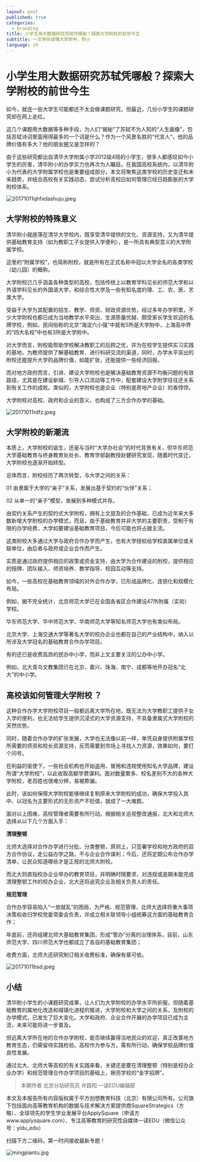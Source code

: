 ```yaml
---
layout: post
published: true
categories:
  - branding
title: 小学生用大数据研究苏轼凭哪般？探索大学附校的前世今生
subtitle: 一文带你读懂大学附中、附小
language: zh
---
```

# 小学生用大数据研究苏轼凭哪般？探索大学附校的前世今生

如今，就连一些大学生可能都还不太会做课题研究，但最近，几份小学生的课题研究却在网上走红。

这几个课题用大数据等多种手段，为人们“揭秘”了苏轼不为人知的“人生画像”，包括苏轼诗词里面用得最多的一个词是什么？作为一个风景名胜的“代言人”，他的品牌价值有多大？他的朋友圈又是怎样的？

由于这些研究都出自清华大学附属小学2012级4班的小学生，很多人都感叹如今小学生的厉害，清华附小的办学实力也再次为人瞩目。在我国高校系统内，以清华附小为代表的大学附属学校也是重要组成部分，本文将聚焦这类学校的历史变迁和未来趋势，并结合高校有关实践动态，尝试分析高校应如何管理已经日趋膨胀的大学附校体系。

![20171011qhfxdashuju.jpeg]({{site.baseurl}}/image/20171011qhfxdashuju.jpeg)


## 大学附校的特殊意义

清华附小就座落在清华大学校内，既享受清华提供的文化、资源支持，又为清华提供基础教育支持（如为教职工子女提供入学便利），是一所具有典型意义的大学附属学校。

这里的“附属学校”，也简称附校，就是所有在正式名称中冠以大学全名的各类学校（幼儿园）的概称。

大学附校已几乎涵盖各种类型的高校，包括传统上以教育学科见长的师范大学和以外语学科见长的外国语大学，和综合性大学及一些有知名度的理、工、农、医、艺类大学。

受益于大学为其配置的招生、教学、师资、财政资源优势，经过多年办学积累，不少大学附校也都已成为当地教学水平突出、生源质量优越、颇受家长学生欢迎的名牌学校，例如，民间俗称的北京“海淀六小强”中就有5所是大学附中，上海高中界的“四大名校”中也有3所是大学附中。

对大学而言，附校能帮助学校解决教职工的后顾之忧，并为在校学生提供实习实践的基地，为教师提供了解基础教育、进行科研交流的渠道，同时，办学水平突出的附校还能提升大学的品牌价值，如能扩张，还能提供一些经济回报。

而对地方政府而言，引进、建设大学附校也是解决基础教育资源不均衡问题的有效路径，尤其是在建设新城、引导人口流动等工作中，配套建设大学附学往往还关系到有关工作的成败。类似的，大学附校也是企业（特别是房地产企业）的香饽饽。

大学附校对高校、政府和企业的意义，也构成了三方合作办学的基础。

![20171011rdfz.jpeg]({{site.baseurl}}/image/20171011rdfz.jpeg)


## 大学附校的新潮流

本质上，大学附校的诞生，还是与当时“大学办社会”的时代背景有关，但华东师范大学基础教育与终身教育处处长、教育学部副教授赵健研究发现，随着时代变迁，大学附校也逐渐开始转型。

总体而言，附校经历了两次转型，与大学之间的关系：

01
由隶属于大学的“亲子”关系，发展出基于契约的“伙伴”关系；

02
从单一的“亲子”模型，发展到多种模式并存。

由契约关系产生的契约式大学附校，拥有上文提及的合作基础，已成为近年来大多数新增大学附校的办学模式，而且，由于基础教育并非大学的主要职责，受制于有限的办学经费，大学如要建设基础教育项目，今后可能也将占据主流。

这类附校大多通过大学与政府合作办学而产生，也有大学授权给学校直属单位或关联单位，由后者与政府或企业合作而产生。

实质是通过政府提供相应的政策或资金支持，由大学为合作建设的附校，提供相应的授牌、团队输入、师资培养、教学指导、校园互动等支持。

如今，一些高校在基础教育领域的对外合作办学，已形成品牌化、连锁化和规模化布局。

例如，据不完全统计，北京师范大学已在全国各省区合作建设47所附属（实验）学校。

华东师范大学、华中师范大学、华南师范大学等知名师范大学也有类似布局。

北京大学、上海交通大学等著名大学的校办企业也都在自己的产业结构中，纳入以所涉及大学冠名的基础教育合作办学项目。

有的还已是收费高昂的民办中小学，而非上文主要关注的公办中小学。

例如，北大青鸟文教集团已在北京、嘉兴、珠海、南宁、成都等地开办冠名“北大”的中小学。

## 高校该如何管理大学附校 ？

这种合作办学大学附校项目一般都远离大学所在地，既无法为大学教职工提供子女入学的便利，也无法给学生提供沉浸式的大学资源支持，不具备隶属式大学附校的天然优势。

同时，随着合作办学的扩张发展，大学也无法像以前一样，单凭自身提供附属学校所需要的师资和校长资源支持，反而需要到市场上寻找人力资源，效果如何，要打个问号。

在利益的驱使下，一些社会机构也开始盗用、冒用和违规使用知名大学品牌，建设所谓“大学附校”，以此收取高额学费谋利。面对数量繁多、校名差别不大的各种大学附校，老百姓也很难分辨，易被欺骗。

此时，该如何保障大学附校能够继续复制原来大学附校的成功，确保大学投入其中、以冠名为主要形式的无形资产不贬值，就成了一大难题。

面对以上困难，高校管理者需要有所行动。根据相关巡视整改通报，北大和北师大选择从以下几个方面入手：

**清理整顿**

北师大选择对合作办学进行分批、分类整顿，原则上，只签署学校和地方政府的双方合作协议，走公益办学之路，不与企业合作谋利；今后，还将定期公布合作办学清单，让民众知道哪些才是正规的北师大附校。

而北大则直指校办企业举办的教育项目，并明确时限要求，对违规或逾期未能完成清理整顿工作的校办企业，北大还将追究企业及相关负责人的责任。

**规范管理**

合作办学容易陷入“一放就乱”的困局，为严格、规范管理，北师大选择将重大事项决策权收归学校党委常委会负责，并成立相关联领导小组统筹这方面的基础教育合作；

年底前，还将组建北师大基础教育集团，形成“管办”分离的治理体系，目前，山东师范大学、四川师范大学也都成立了各自的基础教育集团；

收费方面，北师大还研究制订相关收费标准，确保有章可依。

![20171011bsd.jpeg]({{site.baseurl}}/image/20171011bsd.jpeg)


## 小结

清华附小学生的小课题研究成果，让人们为大学附校的办学水平所折服，但随着基础教育的属地化改造和城镇化进程的推进，大学附校和大学之间的关系，及附校的办学模式，已发生了巨大变化。大学和政府、企业合作开展的办学项目已成为主流，未来可能将进一步普及。

但远离大学所在地的合作办学附校，能否继续赢得当地民众的欢迎，真正改善地方教育生态，仍需留待实践检验。高校作为参与方，需有所行动，确保学校品牌价值良性发展。

通过北大、北师大等高校的有关实践来看，关键还是要在清理整顿（特别是校办企业办学）和规范管理合作办学项目的基础上，擦亮学校的“金字招牌”。

>本期作者
北京分站研究员 许路阳
一读EDU编辑部


本文及本报告所有内容版权属于平方创想教育科技（北京）有限公司所有。公司旗下包括面向高等教育机构的数据与技术解决方案提供商SquareStrategics（方略）、全球领先的学生学业发展平台ApplySquare（申请方www.applysquare.com）、专注高等教育的研究性自媒体一读EDU（微信公众号：yidu_edu）


扫描下方二维码，第一时间接收最新专题！

![mingpiantu.jpg]({{site.baseurl}}/image/mingpiantu.jpg)
